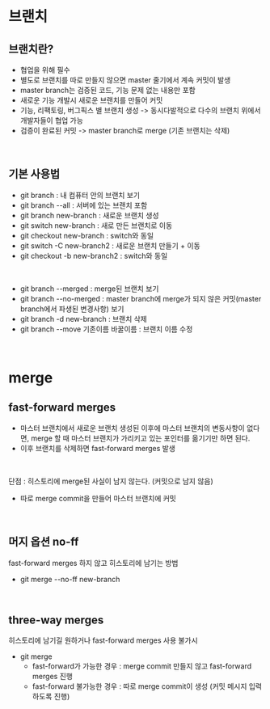 # 브랜치

## 브랜치란?
* 협업을 위해 필수
* 별도로 브랜치를 따로 만들지 않으면 master 줄기에서 계속 커밋이 발생 
* master branch는 검증된 코드, 기능 문제 없는 내용만 포함 
* 새로운 기능 개발시 새로운 브랜치를 만들어 커밋
* 기능, 리팩토링, 버그픽스 별 브랜치 생성 -> 동시다발적으로 다수의 브랜치 위에서 개발자들이 협업 가능
* 검증이 완료된 커밋 -> master branch로 merge (기존 브랜치는 삭제)

<br>

## 기본 사용법
* git branch : 내 컴퓨터 안의 브랜치 보기
* git branch --all : 서버에 있는 브랜치 포함
* git branch new-branch : 새로운 브랜치 생성
* git switch new-branch : 새로 만든 브랜치로 이동
* git checkout new-branch : switch와 동일
* git switch -C new-branch2 : 새로운 브랜치 만들기 + 이동
* git checkout -b new-branch2 : switch와 동일

<br>

* git branch --merged : merge된 브랜치 보기
* git branch --no-merged : master branch에 merge가 되지 않은 커밋(master branch에서 파생된 변경사항) 보기
* git branch -d new-branch : 브랜치 삭제
* git branch --move 기존이름 바꿀이름 : 브랜치 이름 수정

<br>

# merge
## fast-forward merges
* 마스터 브랜치에서 새로운 브랜치 생성된 이후에 마스터 브랜치의 변동사항이 없다면, merge 할 때 마스터 브랜치가 가리키고 있는 포인터를 옮기기만 하면 된다.
* 이후 브랜치를 삭제하면 fast-forward merges 발생

<br>

단점 : 히스토리에 merge된 사실이 남지 않는다. (커밋으로 남지 않음)
* 따로 merge commit을 만들어 마스터 브랜치에 커밋

<br>

## 머지 옵션 no-ff
fast-forward merges 하지 않고 히스토리에 남기는 방법
* git merge --no-ff new-branch 

<br>

## three-way merges
히스토리에 남기길 원하거나 fast-forward merges 사용 불가시

* git merge 
  * fast-forward가 가능한 경우 : merge commit 만들지 않고 fast-forward merges 진행
  * fast-forward 불가능한 경우 : 따로 merge commit이 생성 (커밋 메시지 입력하도록 진행)


  

